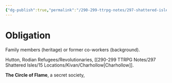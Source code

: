 ```yaml
---
{"dg-publish":true,"permalink":"/290-299-ttrpg-notes/297-shattered-isles/11-np-cs/kivan-obligation-purveyors/"}
---
```



# Obligation

Family members (heritage) or former co-workers (background).

Hutton, Rodian Refugees/Revolutionaries, [[290-299 TTRPG Notes/297 Shattered Isles/15 Locations/Kivan/Charhollow\|Charhollow]].

**The Circle of Flame**, a secret society,